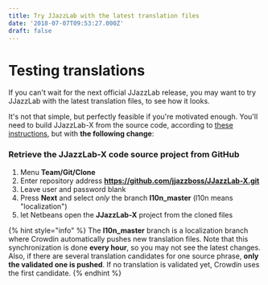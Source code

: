 ```yaml
---
title: Try JJazzLab with the latest translation files
date: '2018-07-07T09:53:27.000Z'
draft: false
---
```


# Testing translations

If you can't wait for the next official JJazzLab release, you may want to try JJazzLab with the latest translation files, to see how it looks.

It's not that simple, but perfectly feasible if you're motivated enough. You'll need to build JJazzLab-X from the source code, according to [these instructions](https://jjazzlab.gitbook.io/developer-guide/building#building), but with **the following change**:

### Retrieve the JJazzLab-X code source project from GitHub

1. Menu **Team/Git/Clone**
2. Enter repository address **https://github.com/jjazzboss/JJazzLab-X.git** 
3. Leave user and password blank
4. Press **Next** and select _only_ the branch **l10n\_master** \(l10n means "localization"\)
5. let Netbeans open the **JJazzLab-X** project from the cloned files

{% hint style="info" %}
The **l10n\_master** branch is a localization branch where Crowdin automatically pushes new translation files. Note that this synchronization is done **every hour**, so you may not see the latest changes. Also, if there are several translation candidates for one source phrase, **only the validated one is pushed**. If no translation is validated yet, Crowdin uses the first candidate.
{% endhint %}



